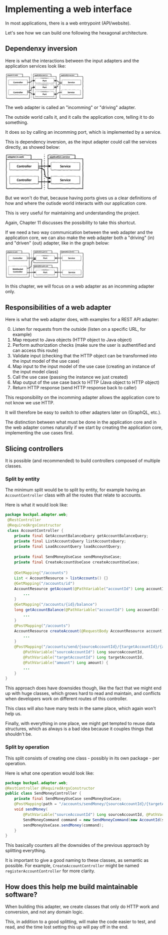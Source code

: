 <style>
  .half {
    width: 50%;
  }
</style>

# Implementing a web interface

In most applications, there is a web entrypoint (API/website).

Let's see how we can build one following the hexagonal architecture.

## Dependenxy inversion

Here is what the interactions between the input adapters and the application services look like:

<div class="half">

![in adapter and services](./assets/7.png)

</div>

The web adapter is called an "incomming" or "driving" adapter.

The outside world calls it, and it calls the application core, telling it to do something.

It does so by calling an incomming port, which is implemented by a service.

This is dependency inversion, as the input adapter could call the services directly, as showed below:

<div class="half">

![in adapter and services no ports](./assets/8.png)

</div>

But we won't do that, because having ports gives us a clear definitions of how and where the outisde world interacts with our application core.

This is very useful for maintaining and understanding the project.

Again, Chapter 11 discusses the possibility to take this shortcut.

If we need a two way communication between the web adapter and the application core, we can also make the web adapter both a "driving" (in) and "driven" (out) adapter, like in the graph below:

<div class="half">

![in adapter and services no ports](./assets/9.png)

</div>

In this chapter, we will focus on a web adapter as an incomming adapter only.

## Responsibilities of a web adapter

Here is what the web adapter does, with examples for a REST API adapter:

0. Listen for requests from the outside (listen on a specific URL, for example)
1. Map request to Java objects (HTTP object to Java object)
2. Perform authorization checks (make sure the user is authentified and can access this route)
3. Validate input (checking that the HTTP object can be transformed into the input model of the use case)
4. Map input to the input model of the use case (creating an instance of the input model class)
5. Call the use case (passing the instance we just created)
6. Map output of the use case back to HTTP (Java object to HTTP object)
7. Return HTTP response (send HTTP response back to caller)

This responsibility on the incomming adapter allows the application core to not know we use HTTP.

It will therefore be easy to switch to other adapters later on (GraphQL, etc.).

The distinction between what must be done in the application core and in the web adapter comes naturally if we start by creating the application core, implementing the use cases first.

## Slicing controllers

It is possible (and recommended) to build controllers composed of multiple classes.

### Split by entity

The minimum split would be to split by entity, for example having an `AccountController` class with all the routes that relate to accounts.

Here is what it would look like:

```java
package buckpal.adapter.web;
 @RestController
 @RequiredArgsConstructor
 class AccountController {
    private final GetAccountBalanceQuery getAccountBalanceQuery;
    private final ListAccountsQuery listAccountsQuery;
    private final LoadAccountQuery loadAccountQuery;

    private final SendMoneyUseCase sendMoneyUseCase;
    private final CreateAccountUseCase createAccountUseCase;

    @GetMapping("/accounts")
    List < AccountResource > listAccounts() {}
    @GetMapping("/accounts/id")
    AccountResource getAccount(@PathVariable("accountId") Long accountId) {
        ...
    }
    @GetMapping("/accounts/{id}/balance")
    long getAccountBalance(@PathVariable("accountId") Long accountId) {
        ...
    }
    @PostMapping("/accounts")
    AccountResource createAccount(@RequestBody AccountResource account) {
        ...
    }
    @PostMapping("/accounts/send/{sourceAccountId}/{targetAccountId}/{amount}") void sendMoney(
        @PathVariable("sourceAccountId") Long sourceAccountId,
        @PathVariable("targetAccountId") Long targetAccountId,
        @PathVariable("amount") Long amount) {
        ...
    }
}
```

This approach does have downsides though, like the fact that we might end up with huge classes, which grows hard to read and maintain, and conflicts when developers work on different routes of this controller.

This class will also have many tests in the same place, which again won't help us.

Finally, with everything in one place, we might get tempted to reuse data structures, which as always is a bad idea because it couples things that shouldn't be.

### Split by operation

This split consists of creating one class - possibly in its own package - per operation.

Here is what one operation would look like:

```java
package buckpal.adapter.web;
@RestController @RequiredArgsConstructor
public class SendMoneyController {
    private final SendMoneyUseCase sendMoneyUseCase;
    @PostMapping(path = "/accounts/sendMoney/{sourceAccountId}/{targetAccountId}/{amount}")
    void sendMoney(
        @PathVariable("sourceAccountId") Long sourceAccountId, @PathVariable("targetAccountId") Long targetAccountId, @PathVariable("amount") Long amount) {
        SendMoneyCommand command = new SendMoneyCommand(new AccountId(sourceAccountId), new AccountId(targetAccountId), Money.of(amount));
        sendMoneyUseCase.sendMoney(command);
    }
}
```

This basically counters all the downsides of the previous approach by splitting everything.

It is important to give a good naming to these classes, as semantic as possible.
For example, `CreateAccountController` might be named `registerAccountController` for more clarity.

## How does this help me build maintainable software?

When building this adapter, we create classes that only do HTTP work and conversion, and not any domain logic.

This, in addition to a good splitting, will make the code easier to test, and read, and the time lost setting this up will pay off in the end.
